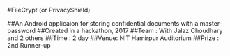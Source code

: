 #FileCrypt (or PrivacyShield)

##An Android applicaion for storing confidential documents with a master-password
##Created in a hackathon, 2017
##Team : With Jalaz Choudhary and 2 others
##Time : 2 day
##Venue: NIT Hamirpur Auditorium
##Prize : 2nd Runner-up
